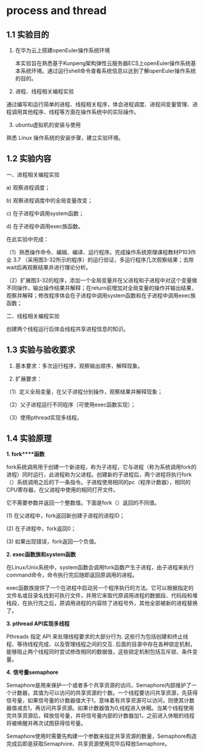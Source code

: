 # process and thread

## 1.1 实验目的

1. 在华为云上搭建openEuler操作系统环境

   本实验旨在熟悉基于Kunpeng架构弹性云服务器ECS上openEuler操作系统基本系统环境。通过运行shell命令查看系统信息以达到了解openEuler操作系统的目的。

2. 进程、线程相关编程实验

通过编写和运行简单的进程、线程相关程序，体会进程调度、进程间变量管理、进程调用其他程序、线程等方面在操作系统中的实际操作。

3. ubuntu虚拟机的安装与使用

熟悉 Linux 操作系统的安装步骤，建立实验环境。

## 1.2 实验内容

一、进程相关编程实验

a) 观察进程调度；

b) 观察进程调度中的全局变量改变；

c) 在子进程中调用system函数；

d) 在子进程中调用exec族函数。

在此实验中完成：

  （1）熟悉操作命令、编辑、编译、运行程序。完成操作系统原理课程教材P103作业 3.7 （采用图3-32所示的程序）的运行验证，多运行程序几次观察结果；去除wait后再观察结果并进行理论分析。

  （2）扩展图3-32的程序，添加一个全局变量并在父进程和子进程中对这个变量做不同操作，输出操作结果并解释；在return前增加对全局变量的操作并输出结果，观察并解释；修改程序体会在子进程中调用system函数和在子进程中调用exec族函数；

二、线程相关编程实验

创建两个线程运行后体会线程共享进程信息的知识。

 

## 1.3 实验与验收要求

1. 基本要求：多次运行程序，观察输出顺序，解释现象。

2. 扩展要求：

（1）定义全局变量，在父子进程分别操作，观察结果并解释现象；

（2）父子进程运行不同程序（可使用exec函数实现）；

（3）使用pthread实现多线程。

## 1.4 实验原理

**1. fork****函数**

fork系统调用用于创建一个新进程，称为子进程，它与进程（称为系统调用fork的进程）同时运行，此进程称为父进程。创建新的子进程后，两个进程将执行fork（）系统调用之后的下一条指令。子进程使用相同的pc（程序计数器），相同的CPU寄存器，在父进程中使用的相同打开文件。

它不需要参数并返回一个整数值。下面是fork（）返回的不同值。

(1) 在父进程中，fork返回新创建子进程的进程ID；

(2) 在子进程中，fork返回0；

(3) 如果出现错误，fork返回一个负值。

**2. exec函数族和system函数**

在Linux/Unix系统中，system函数会调用fork函数产生子进程，由子进程来执行command命令，命令执行完后随即返回原调用的进程。

exec函数族提供了一个在进程中启动另一个程序执行的方法。它可以根据指定的文件名或目录名找到可执行文件，并用它来取代原调用进程的数据段、代码段和堆栈段，在执行完之后，原调用进程的内容除了进程号外，其他全部被新的进程替换了。

**3. pthread API实现多线程**

Pthreads 指定 API 来处理线程要求的大部分行为. 这些行为包括创建和终止线程、等待线程完成、以及管理线程之间的交互. 后面的目录中存在各种锁定机制，能够阻止两个线程同时尝试修改相同的数据值，这些锁定机制包括互斥锁、条件变量。

 

**4.** **信号量semaphore**

Semaphore是用来保护一个或者多个共享资源的访问，Semaphore内部维护了一个计数器，其值为可以访问的共享资源的个数。一个线程要访问共享资源，先获得信号量，如果信号量的计数器值大于1，意味着有共享资源可以访问，则使其计数器值减去1，再访问共享资源。如果计数器值为0,线程进入休眠。当某个线程使用完共享资源后，释放信号量，并将信号量内部的计数器加1，之前进入休眠的线程将被唤醒并再次试图获得信号量。

Semaphore使用时需要先构建一个参数来指定共享资源的数量，Semaphore构造完成后即是获取Semaphore、共享资源使用完毕后释放Semaphore。

